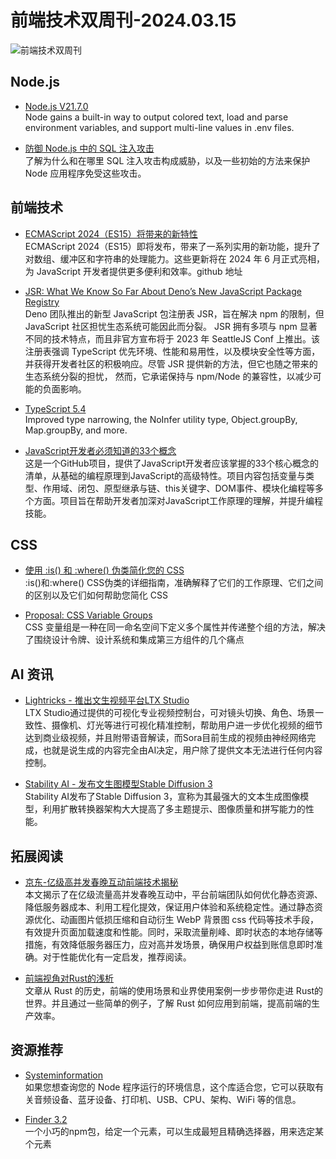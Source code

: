 # 前端技术双周刊-2024.03.15
![前端技术双周刊](https://gips3.baidu.com/it/u=4287497496,1596818752&fm=3028&app=3028&f=JPEG&fmt=auto&q=100&size=f900_383)

## Node.js
- [Node.js V21.7.0](https://nodejs.org/en/blog/release/v21.7.0)
<br>Node gains a built-in way to output colored text, load and parse environment variables, and support multi-line values in .env files.

- [防御 Node.js 中的 SQL 注入攻击](https://snyk.io/blog/preventing-sql-injection-attacks-node-js)
<br>了解为什么和在哪里 SQL 注入攻击构成威胁，以及一些初始的方法来保护 Node 应用程序免受这些攻击。

## 前端技术
- [ECMAScript 2024（ES15）将带来的新特性](https://www.51cto.com/article/781433.html)
<br>ECMAScript 2024（ES15）即将发布，带来了一系列实用的新功能，提升了对数组、缓冲区和字符串的处理能力。这些更新将在 2024 年 6 月正式亮相，为 JavaScript 开发者提供更多便利和效率。github 地址

- [JSR: What We Know So Far About Deno’s New JavaScript Package Registry](https://socket.dev/blog/jsr-new-javascript-package-registry)
<br>Deno 团队推出的新型 JavaScript 包注册表 JSR，旨在解决 npm 的限制，但 JavaScript 社区担忧生态系统可能因此而分裂。 JSR 拥有多项与 npm 显著不同的技术特点，而且非官方宣布将于 2023 年 SeattleJS Conf 上推出。该注册表强调 TypeScript 优先环境、性能和易用性，以及模块安全性等方面，并获得开发者社区的积极响应。尽管 JSR 提供新的方法，但它也随之带来的生态系统分裂的担忧， 然而，它承诺保持与 npm/Node 的兼容性，以减少可能的负面影响。

- [TypeScript 5.4](https://devblogs.microsoft.com/typescript/announcing-typescript-5-4/)
<br>Improved type narrowing, the NoInfer utility type, Object.groupBy, Map.groupBy, and more.

- [JavaScript开发者必须知道的33个概念](https://github.com/leonardomso/33-js-concepts#-table-of-contents)
<br>这是一个GitHub项目，提供了JavaScript开发者应该掌握的33个核心概念的清单，从基础的编程原理到JavaScript的高级特性。项目内容包括变量与类型、作用域、闭包、原型继承与链、this关键字、DOM事件、模块化编程等多个方面。项目旨在帮助开发者加深对JavaScript工作原理的理解，并提升编程技能。

## CSS
- [使用 :is() 和 :where() 伪类简化您的 CSS](https://www.youtube.com/watch?v=NnaBX6SypR8)
<br>:is()和:where() CSS伪类的详细指南，准确解释了它们的工作原理、它们之间的区别以及它们如何帮助您简化 CSS

- [Proposal: CSS Variable Groups](https://lea.verou.me/docs/var-groups/?utm_source=CSS-Weekly&utm_campaign=Issue-581&utm_medium=web)
<br>CSS 变量组是一种在同一命名空间下定义多个属性并传递整个组的方法，解决了围绕设计令牌、设计系统和集成第三方组件的几个痛点

## AI 资讯
- [Lightricks - 推出文生视频平台LTX Studio](https://mp.weixin.qq.com/s/x3mul2goPGPA0YhXLPkNvA)
<br>LTX Studio通过提供的可视化专业视频控制台，可对镜头切换、角色、场景一致性、摄像机、灯光等进行可视化精准控制，帮助用户进一步优化视频的细节达到商业级视频，并且附带语音解读，而Sora目前生成的视频由神经网络完成，也就是说生成的内容完全由AI决定，用户除了提供文本无法进行任何内容控制。

- [Stability AI - 发布文生图模型Stable Diffusion 3](https://stability.ai/news/stable-diffusion-3)
<br>Stability AI发布了Stable Diffusion 3，宣称为其最强大的文本生成图像模型，利用扩散转换器架构大大提高了多主题提示、图像质量和拼写能力的性能。

## 拓展阅读
- [京东-亿级高并发春晚互动前端技术揭秘](https://developer.jdcloud.com/article/3639)
<br>本文揭示了在亿级流量高并发春晚互动中，平台前端团队如何优化静态资源、降低服务器成本、利用工程化提效，保证用户体验和系统稳定性。通过静态资源优化、动画图片低损压缩和自动衍生 WebP 背景图 css 代码等技术手段，有效提升页面加载速度和性能。同时，采取流量削峰、即时状态的本地存储等措施，有效降低服务器压力，应对高并发场景，确保用户权益到账信息即时准确。对于性能优化有一定启发，推荐阅读。

- [前端视角对Rust的浅析](https://www.51cto.com/article/782330.html)
<br>文章从 Rust 的历史，前端的使用场景和业界使用案例一步步带你走进 Rust的世界。并且通过一些简单的例子，了解 Rust 如何应用到前端，提高前端的生产效率。

## 资源推荐
- [Systeminformation](https://github.com/sebhildebrandt/systeminformation)
<br>如果您想查询您的 Node 程序运行的环境信息，这个库适合您，它可以获取有关音频设备、蓝牙设备、打印机、USB、CPU、架构、WiFi 等的信息。

- [Finder 3.2](https://github.com/antonmedv/finder)
<br>一个小巧的npm包，给定一个元素，可以生成最短且精确选择器，用来选定某个元素

